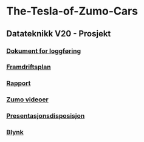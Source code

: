 # The-Tesla-of-Zumo-Cars
## Datateknikk V20 - Prosjekt

### [Dokument for loggføring](https://docs.google.com/document/d/1FiA2Uc8a9-vkURFm_Qp8yqLBQ0Zw2iALRc0uCihaIH4/edit?usp=sharing)

### [Framdriftsplan](https://studntnu-my.sharepoint.com/:x:/g/personal/espehols_ntnu_no/EeK-pHqpy5hMsahG-W673nQBC0GNJp5Cnnt5WLxENg2Udg?e=00LEzA)

### [Rapport](https://studntnu-my.sharepoint.com/:w:/g/personal/eriksive_ntnu_no/EcW_xkIr8IFJvSuQ6aZZBAYBGx1wpQqdYD7U-yb52BbOaA?e=XIB0Um)

### [Zumo videoer](https://photos.app.goo.gl/AGVcyeoaVNBhz27a7)

### [Presentasjonsdisposisjon](https://docs.google.com/document/d/1iYhBGElONToYgg7hPcGyvOg6bTejdBx7znM3OR9Mi8I/edit?usp=sharing)

### [Blynk](https://photos.app.goo.gl/pGKW8YqYkbzxpwpn9)
